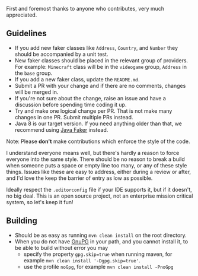 First and foremost thanks to anyone who contributes, very much appreciated.

## Guidelines

- If you add new faker classes like `Address`, `Country`, and `Number` they should be accompanied by a unit test.
- New faker classes should be placed in the relevant group of providers. For example: `Minecraft` class will be in  the `videogame` group, `Address` in the `base` group.
- If you add a new faker class, update the `README.md`.
- Submit a PR with your change and if there are no comments, changes will be merged in.
- If you're not sure about the change, raise an issue and have a discussion before spending time coding it up.
- Try and make one logical change per PR. That is not make many changes in one PR. Submit multiple PRs instead.
- Java 8 is our target version. If you need anything older than that, we recommend using [Java Faker](https://github.com/DiUS/java-faker) instead.

Note: Please **don't** make contributions which enforce the style of the code. 

I understand everyone means well, but there's hardly a reason to force everyone into the same style. There should be no reason to break a build when someone puts a space or empty line too many, or any of these style things. Issues like these are easy to address, either during a review or after, and I'd love the keep the barrier of entry as low as possible. 

Ideally respect the `.editorconfig` file if your IDE supports it, but if it doesn't, no big deal. This is an open source project, not an enterprise mission critical system, so let's keep it fun!

## Building

- Should be as easy as running `mvn clean install` on the root directory.
- When you do not have [GnuPG](https://gnupg.org/) in your path, and you cannot install it, to be able to build without error you may
    - specify the property `gpg.skip=true` when running maven, for example `mvn clean install '-Dgpg.skip=true'`.
    - use the profile `noGpg`, for example `mvn clean install -PnoGpg`
